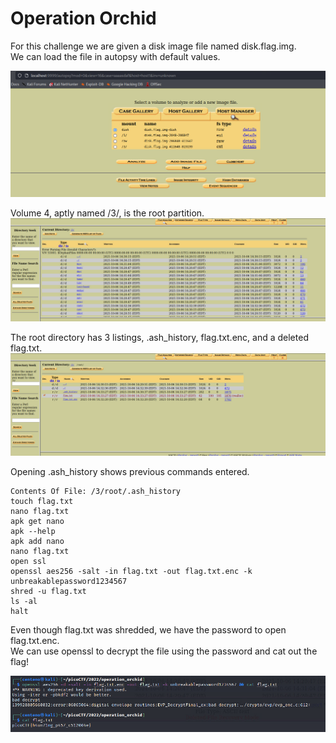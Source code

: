 # Operation Orchid
For this challenge we are given a disk image file named disk.flag.img.</br>
We can load the file in autopsy with default values.

![autopsy loading](./autopsy.png)

Volume 4, aptly named /3/, is the root partition.
![Volume 4 File Analysis](./volume4.png)

The root directory has 3 listings, .ash_history, flag.txt.enc, and a deleted flag.txt.
![Root Directory](./rootdirectory.png)

Opening .ash_history shows previous commands entered.</br>

```
Contents Of File: /3/root/.ash_history
touch flag.txt
nano flag.txt
apk get nano
apk --help
apk add nano
nano flag.txt
open ssl
openssl aes256 -salt -in flag.txt -out flag.txt.enc -k unbreakablepassword1234567
shred -u flag.txt
ls -al
halt
```

Even though flag.txt was shredded, we have the password to open flag.txt.enc.</br>
We can use openssl to decrypt the file using the password and cat out the flag!

![Flag](./flag.png)
